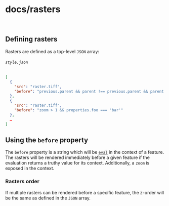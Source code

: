 # docs/rasters

<br>

## Defining rasters

Rasters are defined as a top-level `JSON` array:
###### `style.json`
```json
[
  {
    "src": "raster.tiff",
    "before": "previous.parent && parent !== previous.parent && parent === 'name'"
  },
  {
    "src": "raster.tiff",
    "before": "zoom > 1 && properties.foo === 'bar'"
  },
  …
]
```

## Using the `before` property

The `before` property is a string which will be [`eval`](https://www.npmjs.com/package/safe-eval) in the context of a feature. The rasters will be rendered immediately before a given feature if the evaluation returns a truthy value for its context. Additionally, a `zoom` is exposed in the context.

### Rasters order

If multiple rasters can be rendered before a specific feature, the z-order will be the same as defined in the `JSON` array.

